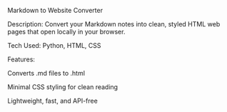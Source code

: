  Markdown to Website Converter

Description:
Convert your Markdown notes into clean, styled HTML web pages that open locally in your browser.

Tech Used: Python, HTML, CSS

Features:

Converts .md files to .html

Minimal CSS styling for clean reading

Lightweight, fast, and API-free
